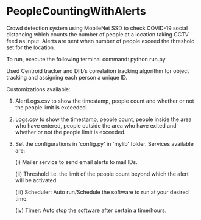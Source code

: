 # PeopleCountingWithAlerts
Crowd detection system using MobileNet SSD to check COVID-19 social distancing which counts the number of people at a location taking CCTV feed as input. Alerts are sent when number of people exceed the threshold set for the location.

To run, execute the following terminal command: python run.py

Used Centroid tracker and Dlib’s correlation tracking algorithm for object tracking and assigning each person a unique ID.

Customizations available:
1) AlertLogs.csv to show the timestamp, people count and whether or not the people limit is exceeded.
2) Logs.csv to show the timestamp, people count, people inside the area who have entered, people outside the area who have exited and whether or not the people limit is exceeded.
3) Set the configurations in 'config.py' in 'mylib' folder. Services available are: 
  
    (i) Mailer service to send email alerts to mail IDs.
  
    (ii) Threshold i.e. the limit of the people count beyond which the alert will be activated.
  
    (iii) Scheduler: Auto run/Schedule the software to run at your desired time.
  
    (iv) Timer: Auto stop the software after certain a time/hours.

